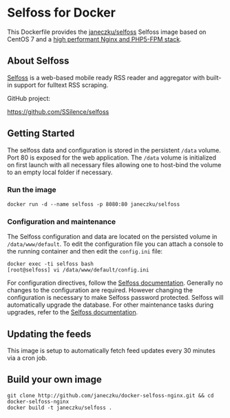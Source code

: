 # Selfoss for Docker

This Dockerfile provides the [janeczku/selfoss](https://registry.hub.docker.com/u/janeczku/selfoss/) Selfoss image based on CentOS 7 and a [high performant Nginx and PHP5-FPM stack](https://github.com/million12/docker-nginx-php).

## About Selfoss

[Selfoss](http://selfoss.aditu.de/) is a web-based mobile ready RSS reader and aggregator with built-in support for fulltext RSS scraping.

GitHub project:

https://github.com/SSilence/selfoss

## Getting Started

The selfoss data and configuration is stored in the persistent `/data` volume. Port 80 is exposed for the web application.
The `/data` volume is initialized on first launch with all necessary files allowing one to host-bind the volume to an empty local folder if necessary.

### Run the image

    docker run -d --name selfoss -p 8080:80 janeczku/selfoss

### Configuration and maintenance

The Selfoss configuration and data are located on the persisted volume in `/data/www/default`. To edit the configuration file you can attach a console to the running container and then edit the `config.ini` file:

	docker exec -ti selfoss bash
	[root@selfoss] vi /data/www/default/config.ini
	
For configuration directives, follow the [Selfoss documentation](http://selfoss.aditu.de/#documentation). Generally no changes to the configuration are required. However changing the configuration is necessary to make Selfoss password protected.
Selfoss will automatically upgrade the database. For other maintenance tasks during upgrades, refer to the [Selfoss documentation](http://selfoss.aditu.de/#documentation).

## Updating the feeds

This image is setup to automatically fetch feed updates every 30 minutes via a cron job.

## Build your own image

    git clone http://github.com/janeczku/docker-selfoss-nginx.git && cd docker-selfoss-nginx
    docker build -t janeczku/selfoss .
